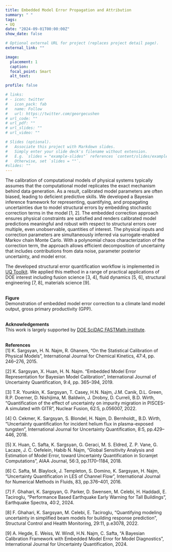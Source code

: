 ```yaml
---
title: Embedded Model Error Propagation and Attribution
summary: " "
tags:
- UQ
date: "2024-09-01T00:00:00Z"
show_date: false

# Optional external URL for project (replaces project detail page).
external_link: ""

image:
  placement: 1
  caption: 
  focal_point: Smart
  alt_text:

profile: false

# links:
# - icon: twitter
#   icon_pack: fab
#   name: Follow
#   url: https://twitter.com/georgecushen
# url_code: ""
# url_pdf: ""
# url_slides: ""
# url_video: ""

# Slides (optional).
#   Associate this project with Markdown slides.
#   Simply enter your slide deck's filename without extension.
#   E.g. `slides = "example-slides"` references `content/slides/example-slides.md`.
#   Otherwise, set `slides = ""`.
#slides: ""
---
```


The calibration of computational models of physical systems typically assumes that the computational model replicates the exact mechanism behind data generation. As a result, calibrated model parameters are often biased, leading to deficient predictive skills. We developed a Bayesian inference framework for representing, quantifying, and propagating uncertainties due to model structural errors by embedding stochastic correction terms in the model [1, 2]. The embedded correction approach ensures physical constraints are satisfied and renders calibrated model predictions meaningful and robust with respect to structural errors over multiple, even unobservable, quantities of interest. The physical inputs and correction parameters are simultaneously inferred via surrogate-enabled Markov chain Monte Carlo. With a polynomial chaos characterization of the correction term, the approach allows efficient decomposition of uncertainty that includes contributions from data noise, parameter posterior uncertainty, and model error.

 The developed structural error quantification workflow is implemented in <a href="https://www.sandia.gov/uqtoolkit">UQ Toolkit<a>.  We applied this method in a range of practical applications of DOE interest including fusion science [3, 4], fluid dynamics [5, 6], structural engineering [7, 8], materials science [9].


<br> <b>Figure </b></br>
Demonstration of embedded model error correction to a climate land model output, gross primary productivity (GPP).

<br> <b>Acknowledgements </b></br>
This work is largely supported by <a href="https://scidac5-fastmath.lbl.gov/">DOE SciDAC FASTMath institute</a>.

<br> <b>References </b></br>
[1] K. Sargsyan, H. N. Najm, R. Ghanem, “On the Statistical Calibration of Physical Models”, International Journal for Chemical Kinetics, 47:4, pp. 246–276, 2015.

[2] K. Sargsyan, X. Huan, H. N. Najm. “Embedded Model Error Representation for Bayesian Model Calibration”, International Journal of Uncertainty Quantification, 9:4, pp. 365–394, 2019.

[3] T.R. Younkin, K. Sargsyan, T. Casey, H.N. Najm, J.M. Canik, D.L. Green, R.P. Doerner, D. Nishijima, M. Baldwin, J. Drobny, D. Curreli, B.D. Wirth, “Quantification of the effect of uncertainty on impurity migration in PISCES-A simulated with GITR”, Nuclear Fusion, 62:5, p.056007, 2022.

[4] O. Cekmer, K. Sargsyan, S. Blondel, H. Najm, D. Bernholdt,, B.D. Wirth, “Uncertainty quantification for incident helium flux in plasma-exposed tungsten”, International Journal for Uncertainty Quantification, 8:5, pp.429–446, 2018.

[5] X. Huan, C. Safta, K. Sargsyan, G. Geraci, M. S. Eldred, Z. P. Vane, G. Lacaze, J. C. Oefelein, Habib N. Najm, “Global Sensitivity Analysis and Estimation of Model Error, toward Uncertainty Quantification in Scramjet Computations”, AIAA Journal, 56:3, pp.1170–1184, 2018.

[6] C. Safta, M. Blaylock, J. Templeton, S. Domino, K. Sargsyan, H. Najm, “Uncertainty Quantification in LES of Channel Flow”, International Journal for Numerical Methods in Fluids, 83, pp.376–401, 2016.

[7] F. Ghahari, K. Sargsyan, G. Parker, D. Swensen, M. Celebi, H. Haddadi, E. Taciroglu, “Performance Based Earthquake Early Warning for Tall Buildings”, Earthquake Spectra, 40:2, 2024.

[8] F. Ghahari, K. Sargsyan, M. Celebi, E. Taciroglu, “Quantifying modeling uncertainty in simplified beam models for building response prediction”, Structural Control and Health Monitoring, 29:11, p.e3078, 2022.

[9] A. Hegde, E. Weiss, W. Windl, H.N. Najm, C. Safta, “A Bayesian Calibration Framework with Embedded Model Error for Model Diagnostics”, International Journal for Uncertainty Quantification, 2024.



